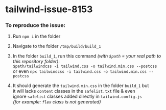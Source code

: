 # tailwind-issue-8153

### To reproduce the issue:
1. Run `npm i` in the folder
  
2. Navigate to the folder `/tmp/build/build_1`  

3. In the folder `build_1`, run this command _(with `$path` = your real path to this repository folder)_:  
`$path/tailwindcss -i tailwind.css -o tailwind.min.css --postcss`  
or even `npx tailwindcss -i tailwind.css -o tailwind.min.css --postcss`

4. It should generate the `tailwind.min.css` in the folder `build_1` but   
it will lacks `content` classes in the `safelist.txt` file & even  
ignore `safelist` classes added directly in `tailwind.config.js`  
_(for example: `flex` class is not generated)_
